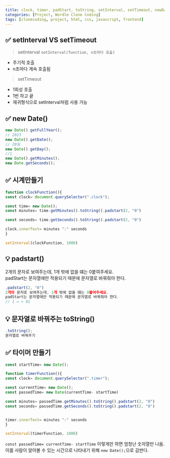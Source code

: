 ```yaml
---
title: clock, timer, padStart, toString, setInterval, setTimeout, newDate()
categories: [Project, Wordle Clone Coding]
tags: [clonecoding, project, html, css, javascript, frontend]
---
```


## ✅ setInterval VS setTimeout

> setInterval
> `setInterval(function, n초마다 호출)`

- 주기적 호출
- n초마다 계속 호출됨

> setTimeout

- 1회성 호출
- 1번 하고 끝
- 재귀형식으로 setInterval처럼 사용 가능

## ✅ new Date()

```javascript
new Date().getFullYear();
// 2023
new Date().getDate();
// 20일
new Date().getDay();
//1
new Date().getMinutes();
new Date.getSeconds();
```

## ✅ 시계만들기

```javascript
function clockFunction(){
const clock= document.querySelector(".clock");

const time= new Date();
const minutes= time.getMinutes().toString().padstart(2, "0")

const seconds= time.getSeconds().toString().padstart(2, "0")

clock.innerText= minutes ":" seconds
}

setInterval(clockFunction, 1000)

```

## 💡 padstart()

2개의 문자로 보여주는데, 1개 밖에 없을 떄는 0붙여주세요.  
padStart는 문자열에만 적용되기 때문에 문자열로 바꿔줘야 한다.

```javascript
.padstart(2, "0")
2개의 문자로 보여주는데, 1개 밖에 없을 떄는 0붙여주세요.
padStart는 문자열에만 적용되기 때문에 문자열로 바꿔줘야 한다.
// 1 = > 01

```

## 💡 문자열로 바꿔주는 toString()

```javascript
.toString();
문자열로 바꿔주기

```

## ✅ 타이머 만들기

```javascript
const startTime= new Date();

function timerFunction(){
const clock= document.querySelector(".timer");

const currentTime= new Date();
const passedTime= new Date(currentTime- startTime)

const minutes= passedTime.getMinutes().toString().padstart(2, "0")
const seconds= passedTime.getSeconds().toString().padstart(2, "0")


timer.innerText= minutes ":" seconds
}

setInterval(timerFunction, 1000)

```

`const passedTime= currentTime- startTime`
이렇게만 하면 엄청난 숫자열만 나옴.  
이를 사람이 알아볼 수 있는 시간으로 나타내기 위해 `new Date();`으로 감싼다.
